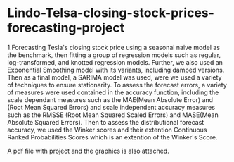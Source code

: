 # Lindo-Telsa-closing-stock-prices-forecasting-project
1.Forecasting Tesla's closing stock price using a seasonal naive model as the benchmark, then fitting a group of regression models such as regular, log-transformed, and knotted regression models. Further, we also used an Exponential Smoothing model with its variants, including damped versions. Then as a final model, a SARIMA model was used, were we used a variety of techniques to ensure stationarity. To assess the forecast errors, a variety of measures were used contained in the accuracy function, including the scale dependant measures such as the MAE(Mean Absolute Error) and (Root Mean Squared Errors) and scale independent accuracy measures such as the RMSSE (Root Mean Squared Scaled Errors) and MASE(Mean Absolute Squared Errors). Then to assess the distributional forecast accuracy, we used the Winker scores and their extention Continuous Ranked Probabilities Scores which is an extention of the Winker's Score.

A pdf file with project and the graphics is also attached.
